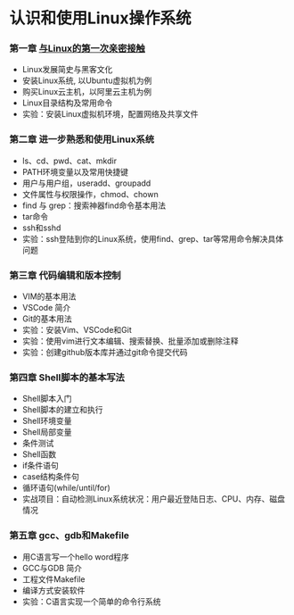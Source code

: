 # 认识和使用Linux操作系统

### 第一章 [与Linux的第一次亲密接触](https://github.com/mengning/linuxkernel/raw/master/1与Linux的第一次亲密接触.pdf)

* Linux发展简史与黑客文化 
* 安装Linux系统, 以Ubuntu虚拟机为例
* 购买Linux云主机，以阿里云主机为例
* Linux目录结构及常用命令
* 实验：安装Linux虚拟机环境，配置网络及共享文件

### 第二章 进一步熟悉和使用Linux系统

* ls、cd、pwd、cat、mkdir
* PATH环境变量以及常用快捷键
* 用户与用户组，useradd、groupadd
* 文件属性与权限操作，chmod、chown
* find 与 grep：搜索神器find命令基本用法
* tar命令
* ssh和sshd
* 实验：ssh登陆到你的Linux系统，使用find、grep、tar等常用命令解决具体问题

### 第三章 代码编辑和版本控制

* VIM的基本用法
* VSCode 简介
* Git的基本用法
* 实验：安装Vim、VSCode和Git
* 实验：使用vim进行文本编辑、搜索替换、批量添加或删除注释
* 实验：创建github版本库并通过git命令提交代码

### 第四章 Shell脚本的基本写法

* Shell脚本入门
* Shell脚本的建立和执行
* Shell环境变量
* Shell局部变量
* 条件测试
* Shell函数
* if条件语句
* case结构条件句
* 循环语句(while/until/for)
* 实战项目：自动检测Linux系统状况：用户最近登陆日志、CPU、内存、磁盘情况

### 第五章 gcc、gdb和Makefile

* 用C语言写一个hello word程序
* GCC与GDB 简介
* 工程文件Makefile
* 编译方式安装软件
* 实验：C语言实现一个简单的命令行系统  
